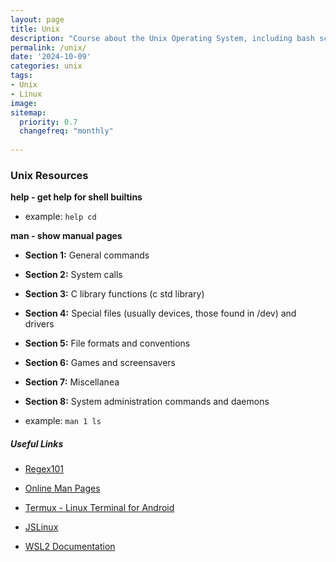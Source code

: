```yaml
---
layout: page
title: Unix
description: "Course about the Unix Operating System, including bash scripting, c programming, and other tools"
permalink: /unix/
date: '2024-10-09'
categories: unix
tags:
- Unix
- Linux
image: 
sitemap:
  priority: 0.7
  changefreq: "monthly"
  
---
```



### Unix Resources

**help - get help for shell builtins**

* example: `help cd`

**man - show manual pages**

* **Section 1:** General commands
* **Section 2:** System calls
* **Section 3:** C library functions (c std library)
* **Section 4:** Special files (usually devices, those found in /dev) and drivers
* **Section 5:** File formats and conventions
* **Section 6:** Games and screensavers
* **Section 7:** Miscellanea
* **Section 8:** System administration commands and daemons


* example: `man 1 ls`


##### Useful Links

- [Regex101](https://regex101.com/)

- [Online Man Pages](https://man.cx/)

- [Termux - Linux Terminal for Android](https://termux.dev/en/)

- [JSLinux](https://bellard.org/jslinux)

- [WSL2 Documentation](https://learn.microsoft.com/en-us/windows/wsl/install)
